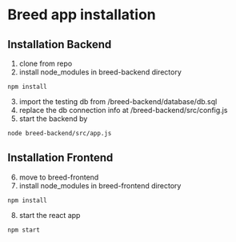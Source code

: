 # Breed app installation

## Installation Backend
1. clone from repo
2. install node_modules in breed-backend directory
```
npm install
```
3. import the testing db from /breed-backend/database/db.sql
4. replace the db connection info at /breed-backend/src/config.js
5. start the backend by 
```
node breed-backend/src/app.js
```

## Installation Frontend
6. move to breed-frontend
7. install node_modules in breed-frontend directory
```
npm install
```
8. start the react app
```
npm start
```

